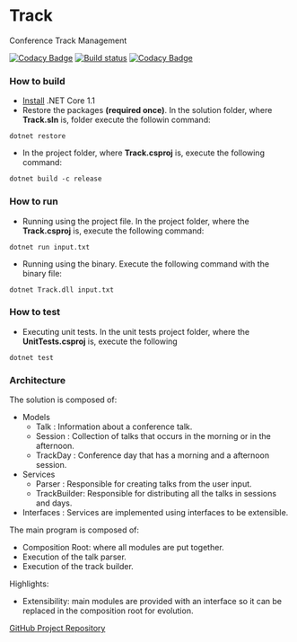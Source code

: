 # Track

Conference Track Management

[![Codacy Badge](https://api.codacy.com/project/badge/Grade/cd3657c3394c4f1e9df995017cdaa600)](https://www.codacy.com/app/marcostamashiro/Track?utm_source=github.com&utm_medium=referral&utm_content=mstama/Track&utm_campaign=badger)
[![Build status](https://ci.appveyor.com/api/projects/status/vkucwbq52709f00y?svg=true)](https://ci.appveyor.com/project/mstama/track)
[![Codacy Badge](https://api.codacy.com/project/badge/Grade/cd3657c3394c4f1e9df995017cdaa600)](https://www.codacy.com/app/marcostamashiro/Track?utm_source=github.com&amp;utm_medium=referral&amp;utm_content=mstama/Track&amp;utm_campaign=Badge_Grade)

### How to build

* [Install](https://www.microsoft.com/net/download/core#/current) .NET Core 1.1 
* Restore the packages **(required once)**. In the solution folder, where **Track.sln** is, folder execute the followin command:

```
dotnet restore
```

* In the project folder, where **Track.csproj** is, execute the following command: 

```
dotnet build -c release
```
### How to run

* Running using the project file. In the project folder, where the **Track.csproj** is, execute the following command: 

```
dotnet run input.txt
```

* Running using the binary. Execute the following command with the binary file:

```
dotnet Track.dll input.txt
```
### How to test

* Executing unit tests. In the unit tests project folder, where the **UnitTests.csproj** is, execute the following

```
dotnet test
```

### Architecture

The solution is composed of:

* Models
    * Talk        : Information about a conference talk.
    * Session     : Collection of talks that occurs in the morning or in the afternoon.
    * TrackDay    : Conference day that has a morning and a afternoon session.
* Services
    * Parser      : Responsible for creating talks from the user input.
    * TrackBuilder: Responsible for distributing all the talks in sessions and days.
* Interfaces     : Services are implemented using interfaces to be extensible.

The main program is composed of:

* Composition Root: where all modules are put together.
* Execution of the talk parser.
* Execution of the track builder.

Highlights:
* Extensibility: main modules are provided with an interface so it can be replaced in the composition root for evolution.

[GitHub Project Repository](https://github.com/mstama/Track)
